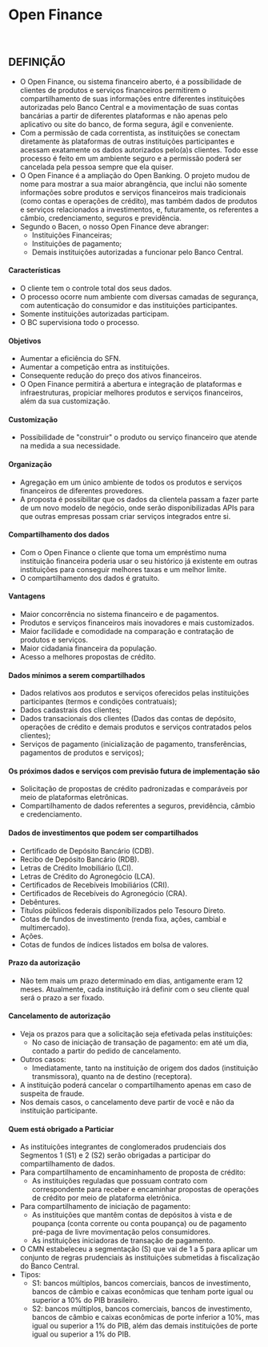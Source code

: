 # Open Finance

<br>

## DEFINIÇÃO
* O Open Finance, ou sistema financeiro aberto, é a possibilidade de clientes de produtos e serviços financeiros permitirem o compartilhamento de suas informações entre diferentes
instituições autorizadas pelo Banco Central e a movimentação de suas contas bancárias a partir de diferentes plataformas e não apenas pelo aplicativo ou site do banco, de forma segura, ágil e conveniente.
* Com a permissão de cada correntista, as instituições se conectam diretamente às plataformas de outras instituições participantes e acessam exatamente os dados autorizados pelo(a)s clientes. Todo esse processo é feito em um ambiente seguro e a permissão poderá ser cancelada pela pessoa sempre que ela quiser.
* O Open Finance é a ampliação do Open Banking. O projeto mudou de nome para mostrar a sua maior abrangência, que inclui não somente informações sobre produtos e serviços financeiros mais tradicionais (como contas e operações de crédito), mas também dados de produtos e serviços relacionados a investimentos, e, futuramente, os referentes a câmbio, credenciamento, seguros e previdência.
* Segundo o Bacen, o nosso Open Finance deve abranger:
  - Instituições Financeiras;
  - Instituições de pagamento;
  - Demais instituições autorizadas a funcionar pelo Banco Central.

#### Características
* O cliente tem o controle total dos seus dados.
* O processo ocorre num ambiente com diversas camadas de segurança, com autenticação do consumidor e das instituições participantes.
* Somente instituições autorizadas participam.
* O BC supervisiona todo o processo.

#### Objetivos
* Aumentar a eficiência do SFN.
* Aumentar a competição entra as instituições.
* Consequente redução do preço dos ativos financeiros.
* O Open Finance permitirá a abertura e integração de plataformas e infraestruturas, propiciar melhores produtos e serviços financeiros, além da sua customização.

#### Customização
* Possibilidade de "construir" o produto ou serviço financeiro que atende na medida a sua necessidade.

#### Organização
* Agregação em um único ambiente de todos os produtos e serviços financeiros de diferentes provedores.
* A proposta é possibilitar que os dados da clientela passam a fazer parte de um novo modelo de negócio, onde serão disponibilizadas APIs para que outras empresas possam criar serviços integrados entre si.

#### Compartilhamento dos dados
* Com o Open Finance o cliente que toma um empréstimo numa instituição financeira poderia usar o seu histórico já existente em outras instituições para conseguir melhores taxas e um melhor limite.
* O compartilhamento dos dados é gratuito.

#### Vantagens
* Maior concorrência no sistema financeiro e de pagamentos.
* Produtos e serviços financeiros mais inovadores e mais customizados.
* Maior facilidade e comodidade na comparação e contratação de produtos e serviços.
* Maior cidadania financeira da população.
* Acesso a melhores propostas de crédito.

#### Dados mínimos a serem compartilhados
* Dados relativos aos produtos e serviços oferecidos pelas instituições participantes (termos e condições contratuais);
* Dados cadastrais dos clientes;
* Dados transacionais dos clientes (Dados das contas de depósito, operações de crédito e demais produtos e serviços contratados pelos clientes);
* Serviços de pagamento (inicialização de pagamento, transferências, pagamentos de produtos e serviços);

#### Os próximos dados e serviços com previsão futura de implementação são
* Solicitação de propostas de crédito padronizadas e comparáveis por meio de plataformas eletrônicas.
* Compartilhamento de dados referentes a seguros, previdência, câmbio e credenciamento.

#### Dados de investimentos que podem ser compartilhados
* Certificado de Depósito Bancário (CDB).
* Recibo de Depósito Bancário (RDB).
* Letras de Crédito Imobiliário (LCI).
* Letras de Crédito do Agronegócio (LCA).
* Certificados de Recebíveis Imobiliários (CRI).
* Certificados de Recebíveis do Agronegócio (CRA).
* Debêntures.
* Títulos públicos federais disponibilizados pelo Tesouro Direto.
* Cotas de fundos de investimento (renda fixa, ações, cambial e multimercado).
* Ações.
* Cotas de fundos de índices listados em bolsa de valores.

#### Prazo da autorização
* Não tem mais um prazo determinado em dias, antigamente eram 12 meses. Atualmente, cada instituição irá definir com o seu cliente qual será o prazo a ser fixado.

#### Cancelamento de autorização
* Veja os prazos para que a solicitação seja efetivada pelas instituições:
  - No caso de iniciação de transação de pagamento: em até um dia, contado a partir do pedido de cancelamento.
* Outros casos: 
  - Imediatamente, tanto na instituição de origem dos dados (instituição transmissora), quanto na de destino (receptora).
* A instituição poderá cancelar o compartilhamento apenas em caso de suspeita de fraude.
* Nos demais casos, o cancelamento deve partir de você e não da instituição participante.

#### Quem está obrigado a Particiar
* As instituições integrantes de conglomerados prudenciais dos Segmentos 1 (S1) e 2 (S2) serão obrigadas a participar do compartilhamento de dados.
* Para compartilhamento de encaminhamento de proposta de crédito:
  - As instituições reguladas que possuam contrato com correspondente para receber e encaminhar propostas de operações de crédito por meio de plataforma eletrônica.
* Para compartilhamento de iniciação de pagamento:
  - As instituições que mantêm contas de depósitos à vista e de poupança (conta corrente ou conta poupança) ou de pagamento pré-paga de livre movimentação pelos consumidores.
  - As instituições iniciadoras de transação de pagamento.
* O CMN estabeleceu a segmentação (S) que vai de 1 a 5 para aplicar um conjunto de regras prudenciais às instituições submetidas à fiscalização do Banco Central. 
* Tipos:
  - S1: bancos múltiplos, bancos comerciais, bancos de investimento, bancos de câmbio e caixas econômicas que tenham porte igual ou superior a 10% do PIB brasileiro.
  - S2: bancos múltiplos, bancos comerciais, bancos de investimento, bancos de câmbio e caixas econômicas de porte inferior a 10%, mas igual ou superior a 1% do PIB, além das demais instituições de porte igual ou superior a 1% do PIB.